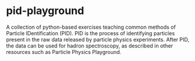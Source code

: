 # pid-playground
A collection of python-based exercises teaching common methods of Particle IDentification (PID). PID is the process of identifying particles present in the raw data released by particle physics experiments. After PID, the data can be used for hadron spectroscopy, as described in other resources such as Particle Physics Playground.
